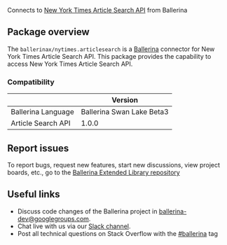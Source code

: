 Connects to [New York Times Article Search API](https://developer.nytimes.com/docs/articlesearch-product/1/overview) from Ballerina

## Package overview
The `ballerinax/nytimes.articlesearch` is a [Ballerina](https://ballerina.io/) connector for New York Times Article Search API.
This package provides the capability to access New York Times Article Search API.

### Compatibility
|                               | Version                         |
|-------------------------------|---------------------------------|
| Ballerina Language            | Ballerina Swan Lake Beta3       | 
| Article Search API            | 1.0.0                           |

## Report issues
To report bugs, request new features, start new discussions, view project boards, etc., go to the [Ballerina Extended Library repository](https://github.com/ballerina-platform/ballerina-extended-library)

## Useful links
- Discuss code changes of the Ballerina project in [ballerina-dev@googlegroups.com](mailto:ballerina-dev@googlegroups.com).
- Chat live with us via our [Slack channel](https://ballerina.io/community/slack/).
- Post all technical questions on Stack Overflow with the [#ballerina](https://stackoverflow.com/questions/tagged/ballerina) tag

